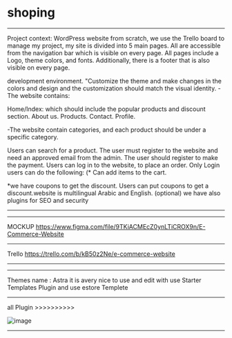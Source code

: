 # shoping


************************************************************************************************************
Project context:
 WordPress website   from scratch, we use the Trello board to manage my project, my site is divided into 5 main pages. All are accessible from the navigation bar which is visible on every page. All pages include a Logo, theme colors, and fonts. Additionally, there is a footer that is also visible on every page.

development environment. "Customize the theme and make changes in the colors and design and the customization should match the visual identity. -The website contains:

Home/Index: which should include the popular products and discount section. About us. Products. Contact. Profile.

-The website  contain categories, and each product should be under a specific category.

Users can search for a product. The user must register to the website and need an approved email from the admin. The user should register to make the payment. Users can log in to the website, to place an order. Only Login users can do the following: (* Can add items to the cart.

*we have  coupons to get the discount. Users can put coupons to get a discount.website is  multilingual Arabic and English. (optional) we have also  plugins for SEO and security
*********************************************************************************************




******************************************************************************************************
MOCKUP
https://www.figma.com/file/9TKiACMEcZ0ynLTiCROX9n/E-Commerce-Website
******************************************************************************************************

Trello 
https://trello.com/b/kB50z2Ne/e-commerce-website
******************************************************************************************************


******************************************************************************************************
Themes  name :
Astra it is avery nice to use and edit with use Starter Templates Plugin and use estore Templete 

******************************************************************************************************

all Plugin >>>>>>>>>>

![image](https://user-images.githubusercontent.com/91463018/189240170-01a886e3-9087-479a-929a-1b4876a05133.png)

******************************************************************************************************


